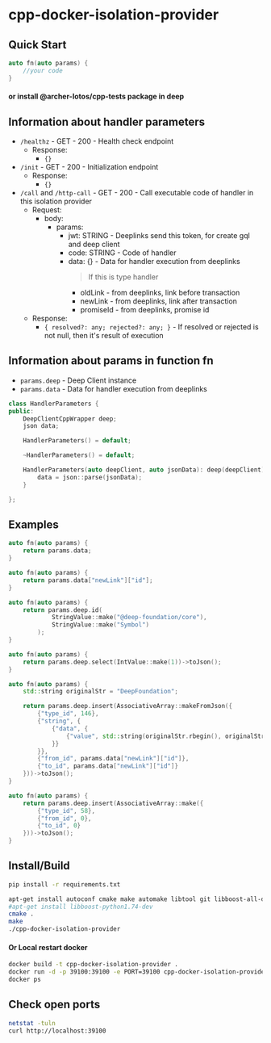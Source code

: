 # cpp-docker-isolation-provider

## Quick Start
```cpp
auto fn(auto params) {
    //your code
}
```
#### or install @archer-lotos/cpp-tests package in deep


## Information about handler parameters
- `/healthz` - GET - 200 - Health check endpoint
    - Response:
        - `{}`
- `/init` - GET - 200 - Initialization endpoint
    - Response:
        - `{}`
- `/call` and `/http-call` - GET - 200 - Call executable code of handler in this isolation provider
    - Request:
        - body:
            - params:
                - jwt: STRING - Deeplinks send this token, for create gql and deep client
                - code: STRING - Code of handler
                - data: {} - Data for handler execution from deeplinks
                  > If this is type handler
                    - oldLink - from deeplinks, link before transaction
                    - newLink - from deeplinks, link after transaction
                    - promiseId - from deeplinks, promise id
    - Response:
        - `{ resolved?: any; rejected?: any; }` - If resolved or rejected is not null, then it's result of execution


## Information about params in function fn

- `params.deep` - Deep Client instance
- `params.data` - Data for handler execution from deeplinks
```cpp
class HandlerParameters {
public:
    DeepClientCppWrapper deep;
    json data;

    HandlerParameters() = default;

    ~HandlerParameters() = default;

    HandlerParameters(auto deepClient, auto jsonData): deep(deepClient) {
        data = json::parse(jsonData);
    }

};
```


## Examples
```cpp
auto fn(auto params) {
    return params.data;
}
```

```cpp
auto fn(auto params) {
    return params.data["newLink"]["id"];
}
```

```cpp
auto fn(auto params) {
    return params.deep.id(
            StringValue::make("@deep-foundation/core"),
            StringValue::make("Symbol")
        );
}
```

```cpp
auto fn(auto params) {
    return params.deep.select(IntValue::make(1))->toJson();
}
```

```cpp
auto fn(auto params) {
    std::string originalStr = "DeepFoundation";

    return params.deep.insert(AssociativeArray::makeFromJson({
        {"type_id", 146},
        {"string", {
            {"data", {
                {"value", std::string(originalStr.rbegin(), originalStr.rend())}
            }}
        }},
        {"from_id", params.data["newLink"]["id"]},
        {"to_id", params.data["newLink"]["id"]}
    }))->toJson();
}
```


```cpp
auto fn(auto params) {
    return params.deep.insert(AssociativeArray::make({
        {"type_id", 58},
        {"from_id", 0},
        {"to_id", 0}
    }))->toJson();
}
```


## Install/Build
```bash
pip install -r requirements.txt

apt-get install autoconf cmake make automake libtool git libboost-all-dev libssl-dev g++
#apt-get install libboost-python1.74-dev
cmake .
make
./cpp-docker-isolation-provider
```

#### Or Local restart docker
```bash
docker build -t cpp-docker-isolation-provider .
docker run -d -p 39100:39100 -e PORT=39100 cpp-docker-isolation-provider
docker ps
```


## Check open ports
```bash
netstat -tuln
curl http://localhost:39100
```